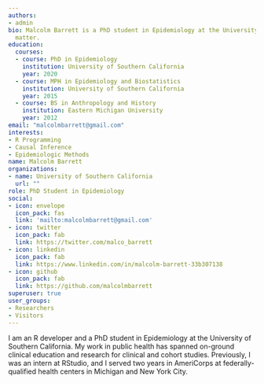 ```yaml
---
authors:
- admin
bio: Malcolm Barrett is a PhD student in Epidemiology at the University of Southern California. He has worked on both mature and nascent cohort studies, as well as in several clinical settings. He served for two years in AmeriCorps at Federally-Qualified Health Centers and is committed to science as service.
  matter.
education: 
  courses:
  - course: PhD in Epidemiology
    institution: University of Southern California
    year: 2020
  - course: MPH in Epidemiology and Biostatistics
    institution: University of Southern California
    year: 2015
  - course: BS in Anthropology and History
    institution: Eastern Michigan University
    year: 2012
email: "malcolmbarrett@gmail.com"
interests:
- R Programming
- Causal Inference
- Epidemiologic Methods
name: Malcolm Barrett
organizations:
- name: University of Southern California
  url: ""
role: PhD Student in Epidemiology
social:
- icon: envelope
  icon_pack: fas
  link: 'mailto:malcolmbarrett@gmail.com'
- icon: twitter
  icon_pack: fab
  link: https://twitter.com/malco_barrett
- icon: linkedin
  icon_pack: fab
  link: https://www.linkedin.com/in/malcolm-barrett-33b307138
- icon: github
  icon_pack: fab
  link: https://github.com/malcolmbarrett
superuser: true
user_groups:
- Researchers
- Visitors
---
```


I am an R developer and a PhD student in Epidemiology at the University of Southern California. My work in public health has spanned on-ground clinical education and research for clinical and cohort studies. Previously, I was an intern at RStudio, and I served two years in AmeriCorps at federally-qualified health centers in Michigan and New York City.